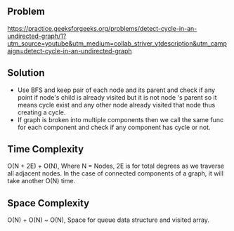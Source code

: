 ## Problem

https://practice.geeksforgeeks.org/problems/detect-cycle-in-an-undirected-graph/1?utm_source=youtube&utm_medium=collab_striver_ytdescription&utm_campaign=detect-cycle-in-an-undirected-graph

## Solution

- Use BFS and keep pair of each node and its parent and check if any point if node's child is already visited but it is not node 's parent so it means cycle exist and any other node already visited that node thus creating a cycle.
- If graph is broken into multiple components then we call the same func for each component and check if any component has cycle or not.

## Time Complexity

O(N + 2E) + O(N), Where N = Nodes, 2E is for total degrees as we traverse all adjacent nodes. In the case of connected components of a graph, it will take another O(N) time.

## Space Complexity

O(N) + O(N) ~ O(N), Space for queue data structure and visited array.
